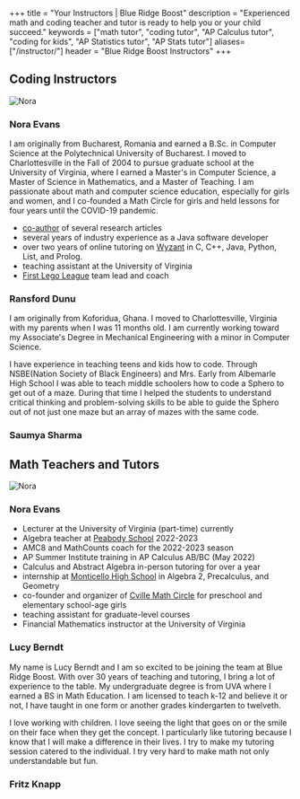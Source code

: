 +++
title = "Your Instructors | Blue Ridge Boost"
description = "Experienced math and coding teacher and tutor is ready to help you or your child succeed."
keywords = ["math tutor", "coding tutor", "AP Calculus tutor", "coding for kids", "AP Statistics tutor", "AP Stats tutor"]
aliases=["/instructor/"]
header = "Blue Ridge Boost Instructors"
+++

## Coding Instructors 
<div class="container">
  <div class="row">
    <div class="col-sm-3">
      <img src="/images/evansnora.webp" alt="Nora" class="img-fluid">      
    </div>
    <div class="col-sm-9">
      <h3>Nora Evans</h3>
      I am originally from Bucharest, Romania and earned a B.Sc. in Computer Science at the Polytechnical University of Bucharest. I moved to Charlottesville in the Fall of 2004 to pursue graduate school at the University of Virginia, where I earned a Master's in Computer Science, a Master of Science in Mathematics, and a Master of Teaching. I am passionate about math and computer science education, especially for girls and women, and I co-founded a Math Circle for girls and held lessons for four years until the COVID-19 pandemic. 

* [co-author](https://scholar.google.com/citations?user=BTsjtmgAAAAJ&hl=en&oi=ao) of several research articles
* several years of industry experience as a Java software developer
* over two years of online tutoring on [Wyzant](https://www.wyzant.com/Tutors/VA/Charlottesville/9957760/) in C, C++, Java, Python, List, and Prolog.
* teaching assistant at the University of Virginia 
* [First Lego League](https://www.firstinspires.org/robotics/fll/what-is-first-lego-league) team lead and coach 
    </div>
  </div>
  <div class="row">
    <div class="col-sm-3">
      <!-- <img src="Ransford Dunu.jpeg" alt="Picture of Teacher Ransford Dunu"> -->
    </div>
    <div class="col-sm-9">
      <h3>Ransford Dunu</h3>
      <p>I am originally from Koforidua, Ghana. I moved to Charlottesville, Virginia with my parents when I was 11 months old. I am currently working toward my Associate's Degree in Mechanical Engineering with a minor in Computer Science.</p>
      <p>I have experience in teaching teens and kids how to code. Through NSBE(Nation Society of Black Engineers) and Mrs. Early from Albemarle High School I was able to teach middle schoolers how to code a Sphero to get out of a maze. During that time I helped the students to understand critical thinking and problem-solving skills to be able to guide the Sphero out of not just one maze but an array of mazes with the same code.</p>
    </div>
  </div>
  <div class="row">
    <div class="col-sm-3">
    </div>
    <div class="col-sm-9">
    <h3>Saumya Sharma</h3>
  </div>
</div>
</div>

## Math Teachers and Tutors

<div class="container">
  <div class="row">
    <div class="col-sm-3">
      <img src="/images/evansnora.webp" alt="Nora" class="img-fluid">      
    </div>
    <div class="col-sm-9">
      <h3>Nora Evans</h3>

* Lecturer at the University of Virginia (part-time) currently
* Algebra teacher at [Peabody School](https://peabodyschool.org/) 2022-2023
* AMC8 and MathCounts coach for the 2022-2023 season
* AP Summer Institute training in AP Calculus AB/BC (May 2022)
* Calculus and Abstract Algebra in-person tutoring for over a year
* internship at [Monticello High School](https://mohs.k12albemarle.org/) in Algebra 2, Precalculus, and Geometry 
* co-founder and organizer of [Cville Math Circle](https://cvillemathcircle.org/) for preschool and elementary school-age girls
* teaching assistant for graduate-level courses 
* Financial Mathematics instructor at the University of Virginia  
    </div>
  </div>
  <div class="row">
    <div class="col-sm-3">
    </div>
    <div class="col-sm-9">
      <h3>Lucy Berndt</h3>
      My name is Lucy Berndt and I am so excited to be joining the team at Blue Ridge Boost. With over 30 years of teaching and tutoring, I bring a lot of experience to the table. My undergraduate degree is from UVA where I earned a BS in Math Education. I am licensed to teach k-12 and believe it or not, I have taught in one form or another grades kindergarten to twelveth. <br>
I love working with children. I love seeing the light that goes on or the smile on their face when they get the concept. I particularly like tutoring because I know that I will make a difference in their lives. I try to make my tutoring session catered to the individual. I try very hard to make math not only understandable but fun.
    </div>
  </div>
  <div class="row">
    <div class="col-sm-3">
    </div>
    <div class="col-sm-9">
      <h3>Fritz Knapp</h3>
    </div>
  </div>
</div>
